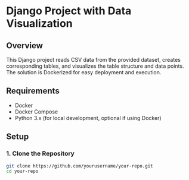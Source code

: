 # Django Project with Data Visualization

## Overview
This Django project reads CSV data from the provided dataset, creates corresponding tables, and visualizes the table structure and data points. The solution is Dockerized for easy deployment and execution.

## Requirements
- Docker
- Docker Compose
- Python 3.x (for local development, optional if using Docker)

## Setup

### 1. Clone the Repository
```bash
git clone https://github.com/yourusername/your-repo.git
cd your-repo

